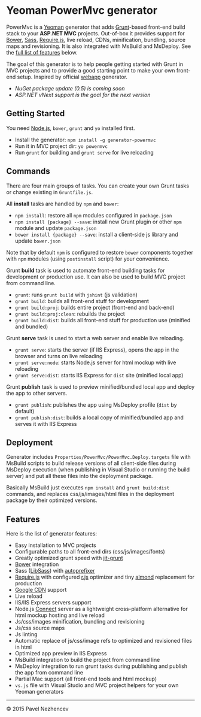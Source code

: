 Yeoman PowerMvc generator
=========================

PowerMvc is a [Yeoman](http://yeoman.io/) generator that adds [Grunt](http://gruntjs.com/)-based front-end build stack to your **ASP.NET MVC** projects. Out-of-box it provides support for [Bower](http://bower.io/), [Sass](http://sass-lang.com/), [Require.js](http://requirejs.org/), live reload, CDNs, minification, bundling, source maps and revisioning. It is also integrated with MsBuild and MsDeploy. See the [full list of features](#features) below.

The goal of this generator is to help people getting started with Grunt in MVC projects and to provide a good starting point to make your own front-end setup. Inspired by official [webapp](https://github.com/yeoman/generator-webapp) generator.

 - *NuGet package update (0.5) is coming soon*
 - *ASP.NET vNext support is the goal for the next version*


Getting Started
---------------

You need [Node.js](http://nodejs.org/), `bower`, `grunt` and `yo` installed first.

 - Install the generator: `npm install -g generator-powermvc`
 - Run it in MVC project dir: `yo powermvc`
 - Run `grunt` for building and `grunt serve` for live reloading


Commands
--------

There are four main groups of tasks. You can create your own Grunt tasks or change existing in `Gruntfile.js`.

All **install** tasks are handled by `npm` and `bower`:

 - `npm install`: restore all `npm` modules configured in `package.json`
 - `npm install {package} --save`: install new Grunt plugin or other `npm` module and update `package.json`
 - `bower install {package} --save`: install a client-side js library and update `bower.json`

Note that by default `npm` is configured to restore `bower` components together with `npm` modules (using `postinstall` script) for your convenience.

Grunt **build** task is used to automate front-end building tasks for development or production use. It can also be used to build MVC project from command line.

 - `grunt`: runs `grunt build` with `jshint` (js validation)
 - `grunt build`: builds all front-end stuff for development
 - `grunt build:proj`: builds entire project (front-end and back-end)
 - `grunt build:proj:clean`: rebuilds the project
 - `grunt build:dist`: builds all front-end stuff for production use (minified and bundled)

Grunt **serve** task is used to start a web server and enable live reloading.

 - `grunt serve`: starts the server (if IIS Express), opens the app in the browser and turns on live reloading
 - `grunt serve:node`: starts Node.js server for html mockup with live reloading
 - `grunt serve:dist`: starts IIS Express for `dist` site (minified local app)

Grunt **publish** task is used to preview minified/bundled local app and deploy the app to other servers.

 - `grunt publish`: publishes the app using MsDeploy profile (`dist` by default)
 - `grunt publish:dist`: builds a local copy of minified/bundled app and serves it with IIS Express


Deployment
----------

Generator includes `Properties/PowerMvc/PowerMvc.Deploy.targets` file with MsBuild scripts to build release versions of all client-side files during MsDeploy execution (when publishing in Visual Studio or running the build server) and put all these files into the deployment package.

Basically MsBuild just executes `npm install` and `grunt build:dist` commands, and replaces css/js/images/html files in the deployment package by their optimized versions.


Features
--------

Here is the list of generator features:

 - Easy installation to MVC projects
 - Configurable paths to all front-end dirs (css/js/images/fonts)
 - Greatly optimized grunt speed with [jit-grunt](https://github.com/shootaroo/jit-grunt)
 - [Bower](http://bower.io/) integration
 - Sass ([LibSass](http://libsass.org/)) with [autoprefixer](https://github.com/postcss/autoprefixer)
 - [Require.js](http://requirejs.org/) with configured [r.js](https://github.com/jrburke/r.js/) optimizer and tiny [almond](https://github.com/jrburke/almond) replacement for production
 - [Google CDN](https://developers.google.com/speed/libraries/devguide) support
 - Live reload
 - IIS/IIS Express servers support
 - Node.js [Connect](https://github.com/senchalabs/connect) server as a lightweight cross-platform alternative for html mockup hosting and live reload
 - Js/css/images minification, bundling and revisioning
 - Js/css source maps
 - Js linting
 - Automatic replace of js/css/image refs to optimized and revisioned files in html
 - Optimized app preview in IIS Express
 - MsBuild integration to build the project from command line
 - MsDeploy integration to run grunt tasks during publishing and publish the app from command line
 - Partial Mac support (all front-end tools and html mockup)
 - `vs.js` file with Visual Studio and MVC project helpers for your own Yeoman generators


------------------------------------------------------
© 2015 Pavel Nezhencev